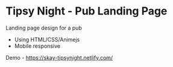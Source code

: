 # Tipsy Night - Pub Landing Page
Landing page design for a pub 
- Using HTML/CSS/Animejs
- Mobile responsive

Demo - https://skay-tipsynight.netlify.com/
